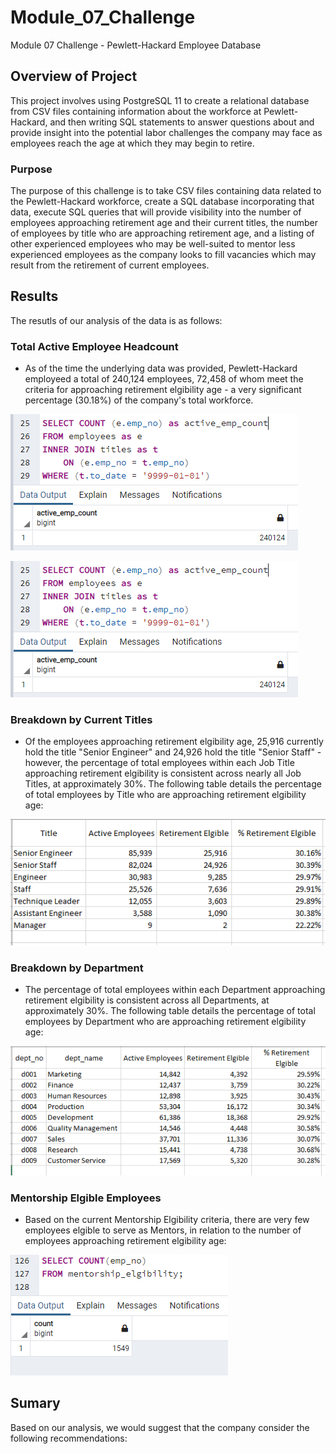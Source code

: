 # Module_07_Challenge
Module 07 Challenge - Pewlett-Hackard Employee Database

## Overview of Project
This project involves using PostgreSQL 11 to create a relational database from CSV files containing information about the workforce at Pewlett-Hackard, and then writing SQL statements to answer questions about and provide insight into the potential labor challenges the company may face as employees reach the age at which they may begin to retire. 

### Purpose
The purpose of this challenge is to take CSV files containing data related to the Pewlett-Hackard workforce, create a SQL database incorporating that data, execute SQL queries that will provide visibility into the number of employees approaching retirement age and their current titles, the number of employees by title who are approaching retirement age, and a listing of other experienced employees who may be well-suited to mentor less experienced employees as the company looks to fill vacancies which may result from the retirement of current employees.  

## Results
The resutls of our analysis of the data is as follows:

### Total Active Employee Headcount

- As of the time the underlying data was provided, Pewlett-Hackard employeed a total of 240,124 employees, 72,458 of whom meet the criteria for approaching retirement elgibility age - a very significant percentage (30.18%) of the company's total workforce.
    
![Active Employee Count](/Images/active_emp_count.png)

![Retirement Elgible Employee Count](/Images/active_emp_count.png)

### Breakdown by Current Titles

- Of the employees approaching retirement elgibility age, 25,916 currently hold the title "Senior Engineer" and 24,926 hold the title "Senior Staff" - however, the percentage of total employees within each Job Title approaching retirement elgibility is consistent across nearly all Job Titles, at approximately 30%.  The following table details the percentage of total employees by Title who are approaching retirement elgibility age:
    
![percentages_by_title](/Images/percentages_by_title.png)

### Breakdown by Department

- The percentage of total employees within each Department approaching retirement elgibility is consistent across all Departments, at approximately 30%.  The following table details the percentage of total employees by Department who are approaching retirement elgibility age:
    
![percentages_by_title](/Images/percentages_by_dept.png)


### Mentorship Elgible Employees

- Based on the current Mentorship Elgibility criteria, there are very few employees elgible to serve as Mentors, in relation to the number of employees approaching retirement elgibility age:
    
![Count of Elgible Mentors](/Images/count_of_mentorship_elg_employees.png)

## Sumary
Based on our analysis, we would suggest that the company consider the following recommendations:

